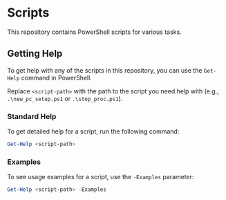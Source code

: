 # Scripts

This repository contains PowerShell scripts for various tasks.

## Getting Help

To get help with any of the scripts in this repository, you can use the `Get-Help` command in PowerShell.

Replace `<script-path>` with the path to the script you need help with (e.g., `.\new_pc_setup.ps1` or `.\stop_proc.ps1`).

### Standard Help

To get detailed help for a script, run the following command:

```powershell
Get-Help <script-path>
```

### Examples

To see usage examples for a script, use the `-Examples` parameter:

```powershell
Get-Help <script-path> -Examples
